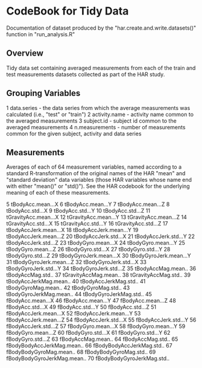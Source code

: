 CodeBook for Tidy Data
======================

Documentation of dataset produced by the "har.create.and.write.datasets()" function in "run_analysis.R"


Overview
--------

Tidy data set containing averaged measurements from each of the train and test measurements datasets collected
as part of the HAR study.


Grouping Variables
------------------

1	data.series - the data series from which the average measurements was calculated (i.e., "test" or "train")
2	activity.name - activity name common to the averaged measurements
3	subject.id - subject id common to the averaged measurements
4	n.measurements - number of measurements common for the given subject, activity and data series


Measurements
------------

Averages of each of 64 measurement variables, named according to a standard R-transformation
of the original names of the HAR "mean" and "standard deviation" data variables (those HAR
variables whose name end with either "mean()" or "std()").  See the HAR codebook for the
underlying meaning of each of these measurements.

5	tBodyAcc.mean...X
6	tBodyAcc.mean...Y
7	tBodyAcc.mean...Z
8	tBodyAcc.std...X
9	tBodyAcc.std...Y
10	tBodyAcc.std...Z
11	tGravityAcc.mean...X
12	tGravityAcc.mean...Y
13	tGravityAcc.mean...Z
14	tGravityAcc.std...X
15	tGravityAcc.std...Y
16	tGravityAcc.std...Z
17	tBodyAccJerk.mean...X
18	tBodyAccJerk.mean...Y
19	tBodyAccJerk.mean...Z
20	tBodyAccJerk.std...X
21	tBodyAccJerk.std...Y
22	tBodyAccJerk.std...Z
23	tBodyGyro.mean...X
24	tBodyGyro.mean...Y
25	tBodyGyro.mean...Z
26	tBodyGyro.std...X
27	tBodyGyro.std...Y
28	tBodyGyro.std...Z
29	tBodyGyroJerk.mean...X
30	tBodyGyroJerk.mean...Y
31	tBodyGyroJerk.mean...Z
32	tBodyGyroJerk.std...X
33	tBodyGyroJerk.std...Y
34	tBodyGyroJerk.std...Z
35	tBodyAccMag.mean..
36	tBodyAccMag.std..
37	tGravityAccMag.mean..
38	tGravityAccMag.std..
39	tBodyAccJerkMag.mean..
40	tBodyAccJerkMag.std..
41	tBodyGyroMag.mean..
42	tBodyGyroMag.std..
43	tBodyGyroJerkMag.mean..
44	tBodyGyroJerkMag.std..
45	fBodyAcc.mean...X
46	fBodyAcc.mean...Y
47	fBodyAcc.mean...Z
48	fBodyAcc.std...X
49	fBodyAcc.std...Y
50	fBodyAcc.std...Z
51	fBodyAccJerk.mean...X
52	fBodyAccJerk.mean...Y
53	fBodyAccJerk.mean...Z
54	fBodyAccJerk.std...X
55	fBodyAccJerk.std...Y
56	fBodyAccJerk.std...Z
57	fBodyGyro.mean...X
58	fBodyGyro.mean...Y
59	fBodyGyro.mean...Z
60	fBodyGyro.std...X
61	fBodyGyro.std...Y
62	fBodyGyro.std...Z
63	fBodyAccMag.mean..
64	fBodyAccMag.std..
65	fBodyBodyAccJerkMag.mean..
66	fBodyBodyAccJerkMag.std..
67	fBodyBodyGyroMag.mean..
68	fBodyBodyGyroMag.std..
69	fBodyBodyGyroJerkMag.mean..
70	fBodyBodyGyroJerkMag.std..
